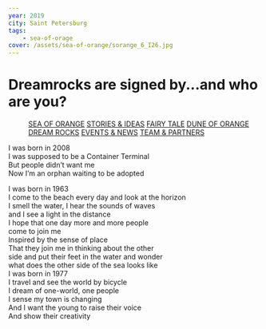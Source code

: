 ```yaml
---
year: 2019
city: Saint Petersburg
tags:
    - sea-of-orage
cover: /assets/sea-of-orange/sorange_6_I26.jpg
---
```


# Dreamrocks are signed by...and who are you?

<Menu>
<a href="/sea-of-orange">SEA OF ORANGE</a>
<a href="/sea-of-orange/stories-and-ideas">STORIES & IDEAS</a>
<a href="/sea-of-orange/fairytale">FAIRY TALE</a>
<a href="/sea-of-orange/dune-of-orange">DUNE OF ORANGE</a>
<a href="/sea-of-orange/dreamrocks">DREAM ROCKS</a>
<a href="/sea-of-orange/events-and-news">EVENTS & NEWS</a>
<a href="/sea-of-orange/team-and-partners">TEAM & PARTNERS</a>
</Menu>

I was born in 2008<br/>
I was supposed to be a Container Terminal<br/>
But people didn’t want me<br/>
Now I’m an orphan waiting to be adopted<br/>

I was born in 1963<br/>
I come to the beach every day and look at the horizon<br/>
I smell the water, I hear the sounds of waves<br/>
and I see a light in the distance<br/>
I hope that one day more and more people<br/>
come to join me<br/>
Inspired by the sense of place<br/>
That they join me in thinking about the other<br/>
side and put their feet in the water and wonder<br/>
what does the other side of the sea looks like<br/>
I was born in 1977<br/>
I travel and see the world by bicycle<br/>
I dream of one-world, one people<br/>
I sense my town is changing<br/>
And I want the young to raise their voice<br/>
And show their creativity<br/>